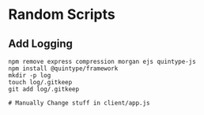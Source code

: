 # Random Scripts

## Add Logging

``` shell
npm remove express compression morgan ejs quintype-js
npm install @quintype/framework
mkdir -p log
touch log/.gitkeep
git add log/.gitkeep

# Manually Change stuff in client/app.js
```
